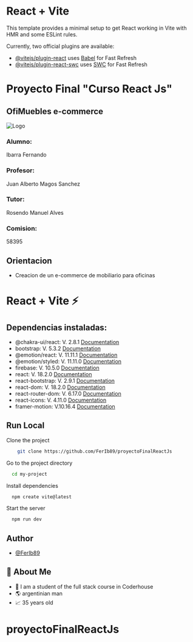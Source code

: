 # React + Vite

This template provides a minimal setup to get React working in Vite with HMR and some ESLint rules.

Currently, two official plugins are available:

- [@vitejs/plugin-react](https://github.com/vitejs/vite-plugin-react/blob/main/packages/plugin-react/README.md) uses [Babel](https://babeljs.io/) for Fast Refresh
- [@vitejs/plugin-react-swc](https://github.com/vitejs/vite-plugin-react-swc) uses [SWC](https://swc.rs/) for Fast Refresh


#    Proyecto Final "Curso React Js"

## OfiMuebles   e-commerce

![Logo](https://firebasestorage.googleapis.com/v0/b/reactjsfer.appspot.com/o/Logo.png?alt=media&token=e3f1ffea-a68e-46d0-9fa6-fb1e9bb1f537)


### Alumno: 
Ibarra Fernando


### Profesor: 
Juan Alberto Magos Sanchez

### Tutor: 
Rosendo Manuel Alves

### Comision:
58395

## Orientacion

-  Creacion de un e-commerce de mobiliario para oficinas

# 


# React + Vite ⚡

## Dependencias instaladas: 

- @chakra-ui/react: V. 2.8.1 [Documentation](https://github.com/chakra-ui/chakra-ui/blob/main/README.md) 
- bootstrap: V. 5.3.2 [Documentation](https://github.com/react-bootstrap/react-bootstrap/blob/master/README.md)
- @emotion/react: V. 11.11.1 [Documentation](https://github.com/emotion-js/emotion/blob/main/README.md)
- @emotion/styled: V. 11.11.0 [Documentation](https://github.com/emotion-js/emotion/blob/main/README.md)
- firebase: V. 10.5.0 [Documentation](https://firebase.google.com/docs?hl=es-419)
- react: V. 18.2.0 [Documentation](https://react.dev/learn/installation) 
- react-bootstrap: V. 2.9.1 [Documentation](https://github.com/react-bootstrap/react-bootstrap/blob/master/README.md)  
- react-dom: V. 18.2.0 [Documentation](https://react.dev/learn/)
- react-router-dom: V. 6.17.0 [Documentation](https://github.com/remix-run/react-router#readme) 
- react-icons: V. 4.11.0 [Documentation](https://github.com/react-icons/react-icons/blob/master/README.md) 
- framer-motion: V.10.16.4 [Documentation](https://www.framer.com/motion/introduction/) 




## Run Local

Clone the project

```bash
    git clone https://github.com/FerIb89/proyectoFinalReactJs
```

Go to the project directory

```bash
  cd my-project
```

Install dependencies

```bash
  npm create vite@latest
```

Start the server

```bash
  npm run dev
```



## Author

- [@FerIb89](https://github.com/FerIb89)


## 🚀 About Me
- 🎨 I am a student of the full stack course in Coderhouse
- 🌎 argentinian man
- 📈 35 years old






# proyectoFinalReactJs
